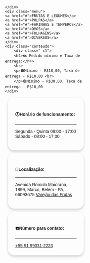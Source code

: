<!DOCTYPE html>
<html lang="pt-br">
<head>
    <meta charset="UTF-8">
    <meta http-equiv="X-UA-Compatible" content="IE=edge">
    <meta name="viewport" content="width=device-width, initial-scale=1.0">
    <title>Projeto html</title>
    <style>
    body{
        font-family: arial;
        margin: 0;
    }
    .topo {
        /*color: green;
        background-color:black ;
        text-align: center;*/
        padding: 120px;
        background-image: url(https://d2vwsr3mua7yp8.cloudfront.net/d2830acf-b85c-4cbc-805a-6bd2b1092a17.jpg);
    }
    .menu {
        display:flex ;
        background-color: rgb(20, 193, 63);
    }
    .menu a {
        color: white;
        padding:14px 55px;
        text-decoration:none;
        text-align: center;
    }
    .menu a:hover{
        color:greenyellow;
        background-color: gray;
    }
    .conteudo {       
  flex-wrap: wrap;
  margin: 10px;
  border-radius: 20px;
  box-shadow: 0 4px 8px 0 rgba(0,0,0,0.2);
  border-color: #fff;
  border-style: solid;
  padding: 20px;
        }
        .c1 {       
  flex-wrap: wrap;
  margin: 10px;
  border-radius: 20px;
  box-shadow: 0 4px 8px 0 rgba(0,0,0,0.2);
  border-color: #fff;
  border-style: solid;
  padding: 20px;
 }
        .c2 {            
  flex-wrap: wrap;
  margin: 10px;
  border-radius: 20px;
  box-shadow: 0 4px 8px 0 rgba(0,0,0,0.2);
  border-color: #fff;
  border-style: solid;
  padding: 20px;
        }
        .c3 {   
  flex-wrap: wrap;
  margin: 10px;
  border-radius: 20px;
  box-shadow: 0 4px 8px 0 rgba(0,0,0,0.2);
  border-color: #fff;
  border-style: solid;
  padding: 20px;
        }
    @media screen and (max-width: 700px){
        .conteudo, .menu, .c1, .c2, .c3 {
            flex-direction: column
        }
    }     
    </style>
</head>
<body>
    <div class="topo">
        
    </div>
    <div class="menu">
    <a href="#">FRUTAS E LEGUMES</a>
    <a href="#">POLPAS</a>
    <a href="#">FARINHAS E TEMPEROS</a>
    <a href="#">OVOS</a>
    <a href="#">FOLHAGENS</a>
    <a href="#">DIVERSOS</a>
    </div>
    <div class="conteudo">
        <div class=" c1"> 
        <h4>🏍️ Pedido mínimo e Taxa de entrega:</h4>
        <hr>
        <p>🟠Mínimo - R$18,00, Taxa de entrega - R$10,00 <br> 
        </p>🟢Mínimo - R$30,00, Taxa de entrega - R$10,00
    </div>
<div class="c2">
    <h4>🕐Horário de funcionamento:
    </h4>
    <hr>
<p>Segunda - Quinta 08:00 - 17:00 <br> Sábado - 08:00 - 17:00
</p>
</div>
<div class="c3">
    <h4>📍Localização:
    </h4>
    <hr>
<p>Avenida Rômulo Maiorana, 1899, Marco, Belém - PA, 66093675
    <a href="https://g.page/varejaodasfrutasbelem_?share">Varejão das Frutas</a>
</p>
</div>
<div class="c3">
    <h4>☎️Número para contato:
    </h4>
    <hr>
    <a href="+559193312223">+55 91 99331-2223</a>
</div>
</body>
</html>
